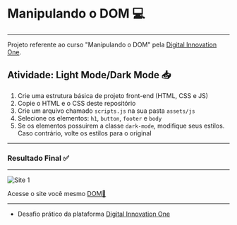 # Manipulando o DOM :computer:
***
Projeto referente ao curso "Manipulando o DOM" pela [Digital Innovation One](https://digitalinnovation.one/).


## Atividade: Light Mode/Dark Mode :inbox_tray:
1. Crie uma estrutura básica de projeto front-end (HTML, CSS e JS)
2. Copie o HTML e o CSS deste repositório
3. Crie um arquivo chamado `scripts.js` na sua pasta `assets/js`
4. Selecione os elementos: `h1`, `button`, `footer` e `body`
5. Se os elementos possuirem a classe `dark-mode`, modifique seus estilos. Caso contrário, volte os estilos para o original
***

### Resultado Final :white_check_mark:
***
 ![Site 1](https://github.com/ericcastroc/Dio-Bootcamp-FullStack/blob/main/Spread%20Fullstack%20Developer/Modulo%20Javascript/Dom/dark-mode-exercicio.gif?raw=true)

  
Acesse o site você mesmo [DOM:beginner:](https://ericcastroc.github.io/Dio-Bootcamp-FullStack/Spread%20Fullstack%20Developer/Modulo%20Javascript/Dom/)
***
- Desafio prático da plataforma [Digital Innovation One](https://web.digitalinnovation.one/home "Digital Innovation One")
